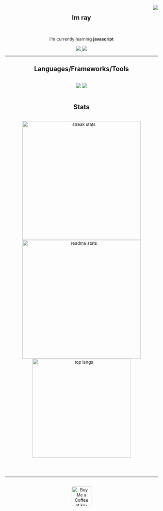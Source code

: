 <img align="right" src="https://visitor-badge.laobi.icu/badge?page_id=theabsoluteray.theabsoluteray" />
    <h2 align="center">Im ray</h2> 
<br/>

<div align="center">

  I’m currently learning **javascript**
 </div>
 
<div align="center"> 
  <a href="mailto:me.harshu.yt.04@gmail.com">
    <img src="https://img.shields.io/badge/Gmail-333333?style=for-the-badge&logo=gmail&logoColor=red" />
  </a>
  <a href="https:// rayuwu.pages.dev" target="_blank">
     <img src="https://img.shields.io/badge/Portfolio-FF5722?style=for-the-badge&logo=todoist&logoColor=white" target="_blank" /> <!-- sqlite, safari, google-chrome are other good icon options -->
  </a>
</div>

 <hr/>
 
<h2 align="center">Languages/Frameworks/Tools</h2>
<br/>
<div align="center">
    <img src="https://skillicons.dev/icons?i=html,css,vscode,github,,git" />
    <img src="https://skillicons.dev/icons?i=python,c,mysql," /><br>
</div>

<br/>


<h2 align="center">Stats</h2>
<br>
<div align=center>
  <img width=390 src="https://github-readme-streak-stats-salesp07.vercel.app/?user=theabsoluteray&count_private=true&theme=react&border_radius=10" alt="streak stats"/>
  <img width=390 src="https://github-readme-stats-salesp07.vercel.app/api?username=theabsoluteray&count_private=true&show_icons=true&theme=react&rank_icon=github&border_radius=10" alt="readme stats" />
  <br/>
  <img width=325 align="center" src="https://github-readme-stats-salesp07.vercel.app/api/top-langs/?username=theabsoluteray&hide=HTML&langs_count=8&layout=compact&theme=react&border_radius=10&size_weight=0.5&count_weight=0.5&exclude_repo=github-readme-stats" alt="top langs" />
</div>

<br/><br/>

<hr/>

<br/>

<div align="center">
<a href='https://ko-fi.com/theabsoluteray' target='_blank'><img height='64' style='border:0px;height:64px;' src='https://storage.ko-fi.com/cdn/kofi1.png?v=3' border='0' alt='Buy Me a Coffee at ko-fi.com' /></a>
</div>

<br/>
